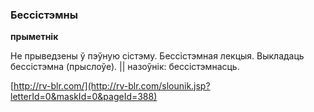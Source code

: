 ### Бессістэмны
**прыметнік**

Не прыведзены ў пэўную сістэму. Бессістэмная лекцыя. Выкладаць бессістэмна (прыслоўе). || назоўнік: бессістэмнасць.

<a rel="author">[http://rv-blr.com/](http://rv-blr.com/slounik.jsp?letterId=0&maskId=0&pageId=388)</a>
